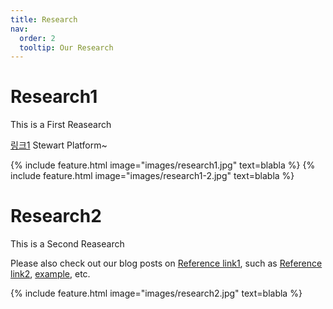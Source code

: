 ```yaml
---
title: Research
nav:
  order: 2
  tooltip: Our Research
---
```



# <i class="fas fa-microscope"></i>Research1
This is a First Reasearch

[링크1](https://sites.google.com/hanyang.ac.kr/harco-lab/home) Stewart Platform~

{%
  include feature.html
  image="images/research1.jpg"
  text=blabla
%}
{%
  include feature.html
  image="images/research1-2.jpg"
  text=blabla
%}

  
  
  
  
  
  
  

# <i class="fas fa-microscope"></i>Research2
This is a Second Reasearch

Please also check out our blog posts on [Reference link1](https://www.naver.com/), such as [Reference link2](https://www.yahoo.com/), [example](https://www.youtube.com/), etc.


{%
  include feature.html
  image="images/research2.jpg"
  text=blabla
%}